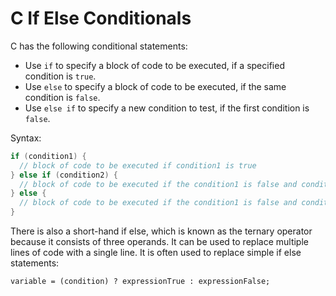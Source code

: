 # C If Else Conditionals

C has the following conditional statements:

- Use `if` to specify a block of code to be executed, if a specified condition is `true`.
- Use `else` to specify a block of code to be executed, if the same condition is `false`.
- Use `else if` to specify a new condition to test, if the first condition is `false`.

Syntax:

```c
if (condition1) {
  // block of code to be executed if condition1 is true
} else if (condition2) {
  // block of code to be executed if the condition1 is false and condition2 is true
} else {
  // block of code to be executed if the condition1 is false and condition2 is false
}
```

There is also a short-hand if else, which is known as the ternary operator because it consists of three operands. It can be used to replace multiple lines of code with a single line. It is often used to replace simple if else statements:

`variable = (condition) ? expressionTrue : expressionFalse;`